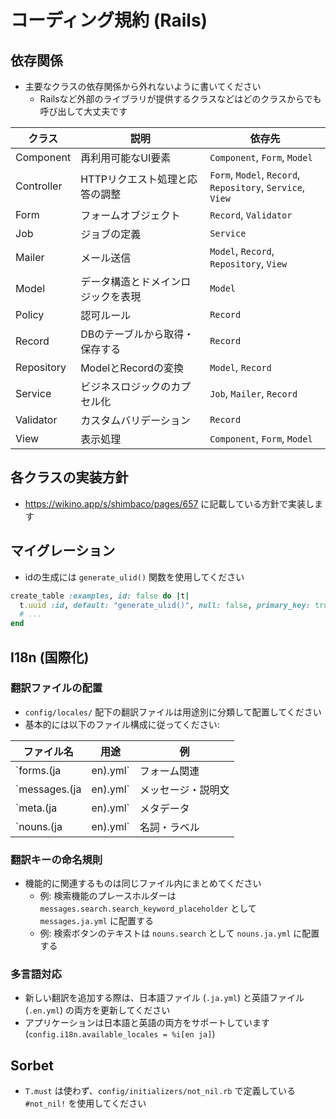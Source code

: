 # コーディング規約 (Rails)

## 依存関係

- 主要なクラスの依存関係から外れないように書いてください
  - Railsなど外部のライブラリが提供するクラスなどはどのクラスからでも呼び出して大丈夫です

| クラス     | 説明                               | 依存先                                                        |
| ---------- | ---------------------------------- | ------------------------------------------------------------- |
| Component  | 再利用可能なUI要素                 | `Component`, `Form`, `Model`                                  |
| Controller | HTTPリクエスト処理と応答の調整     | `Form`, `Model`, `Record`,<br>`Repository`, `Service`, `View` |
| Form       | フォームオブジェクト               | `Record`, `Validator`                                         |
| Job        | ジョブの定義                       | `Service`                                                     |
| Mailer     | メール送信                         | `Model`, `Record`, `Repository`, `View`                       |
| Model      | データ構造とドメインロジックを表現 | `Model`                                                       |
| Policy     | 認可ルール                         | `Record`                                                      |
| Record     | DBのテーブルから取得・保存する     | `Record`                                                      |
| Repository | ModelとRecordの変換                | `Model`, `Record`                                             |
| Service    | ビジネスロジックのカプセル化       | `Job`, `Mailer`, `Record`                                     |
| Validator  | カスタムバリデーション             | `Record`                                                      |
| View       | 表示処理                           | `Component`, `Form`, `Model`                                  |

## 各クラスの実装方針

- https://wikino.app/s/shimbaco/pages/657 に記載している方針で実装します

## マイグレーション

- idの生成には `generate_ulid()` 関数を使用してください

```rb
create_table :examples, id: false do |t|
  t.uuid :id, default: "generate_ulid()", null: false, primary_key: true
  # ...
end
```

## I18n (国際化)

### 翻訳ファイルの配置

- `config/locales/` 配下の翻訳ファイルは用途別に分類して配置してください
- 基本的には以下のファイル構成に従ってください:

| ファイル名 | 用途 | 例 |
| --- | --- | --- |
| `forms.(ja|en).yml` | フォーム関連 | バリデーションエラーメッセージ、フォーム属性名 |
| `messages.(ja|en).yml` | メッセージ・説明文 | エラーメッセージ、プレースホルダー、説明文 |
| `meta.(ja|en).yml` | メタデータ | ページタイトル、description |
| `nouns.(ja|en).yml` | 名詞・ラベル | ボタンテキスト、フィールドラベル |

### 翻訳キーの命名規則

- 機能的に関連するものは同じファイル内にまとめてください
  - 例: 検索機能のプレースホルダーは `messages.search.search_keyword_placeholder` として `messages.ja.yml` に配置する
  - 例: 検索ボタンのテキストは `nouns.search` として `nouns.ja.yml` に配置する

### 多言語対応

- 新しい翻訳を追加する際は、日本語ファイル (`.ja.yml`) と英語ファイル (`.en.yml`) の両方を更新してください
- アプリケーションは日本語と英語の両方をサポートしています (`config.i18n.available_locales = %i[en ja]`)

## Sorbet

- `T.must` は使わず、`config/initializers/not_nil.rb` で定義している `#not_nil!` を使用してください
